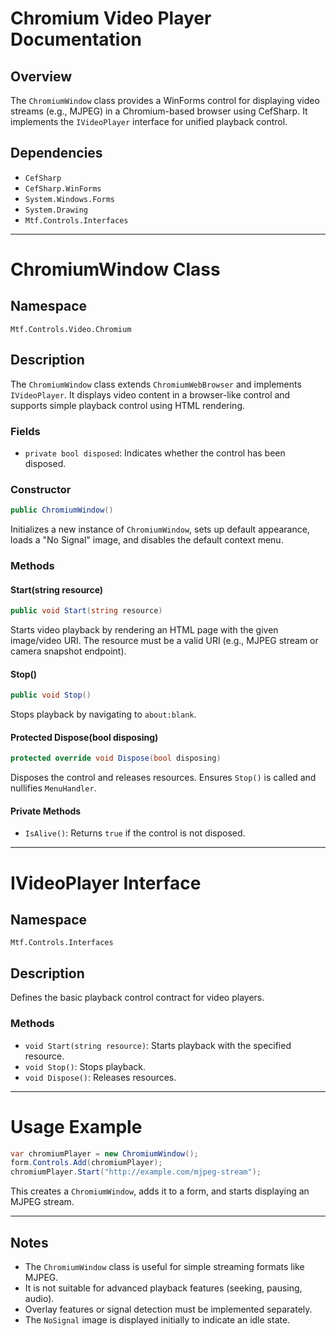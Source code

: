# Chromium Video Player Documentation

## Overview

The `ChromiumWindow` class provides a WinForms control for displaying video streams (e.g., MJPEG) in a Chromium-based browser using CefSharp. It implements the `IVideoPlayer` interface for unified playback control.

## Dependencies

* `CefSharp`
* `CefSharp.WinForms`
* `System.Windows.Forms`
* `System.Drawing`
* `Mtf.Controls.Interfaces`

---

# ChromiumWindow Class

## Namespace

`Mtf.Controls.Video.Chromium`

## Description

The `ChromiumWindow` class extends `ChromiumWebBrowser` and implements `IVideoPlayer`. It displays video content in a browser-like control and supports simple playback control using HTML rendering.

### Fields

* `private bool disposed`: Indicates whether the control has been disposed.

### Constructor

```csharp
public ChromiumWindow()
```

Initializes a new instance of `ChromiumWindow`, sets up default appearance, loads a "No Signal" image, and disables the default context menu.

### Methods

#### Start(string resource)

```csharp
public void Start(string resource)
```

Starts video playback by rendering an HTML page with the given image/video URI. The resource must be a valid URI (e.g., MJPEG stream or camera snapshot endpoint).

#### Stop()

```csharp
public void Stop()
```

Stops playback by navigating to `about:blank`.

#### Protected Dispose(bool disposing)

```csharp
protected override void Dispose(bool disposing)
```

Disposes the control and releases resources. Ensures `Stop()` is called and nullifies `MenuHandler`.

#### Private Methods

* `IsAlive()`: Returns `true` if the control is not disposed.

---

# IVideoPlayer Interface

## Namespace

`Mtf.Controls.Interfaces`

## Description

Defines the basic playback control contract for video players.

### Methods

* `void Start(string resource)`: Starts playback with the specified resource.
* `void Stop()`: Stops playback.
* `void Dispose()`: Releases resources.

---

# Usage Example

```csharp
var chromiumPlayer = new ChromiumWindow();
form.Controls.Add(chromiumPlayer);
chromiumPlayer.Start("http://example.com/mjpeg-stream");
```

This creates a `ChromiumWindow`, adds it to a form, and starts displaying an MJPEG stream.

---

## Notes

* The `ChromiumWindow` class is useful for simple streaming formats like MJPEG.
* It is not suitable for advanced playback features (seeking, pausing, audio).
* Overlay features or signal detection must be implemented separately.
* The `NoSignal` image is displayed initially to indicate an idle state.
